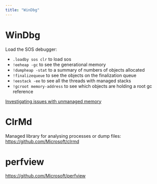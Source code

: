 ```yaml
---
title: "WinDbg"
---
```

# WinDbg

Load the SOS debugger:

* `.loadby sos clr` to load sos
* `!eeheap -gc` to see the generational memory
* `!dumpheap -stat` to a summary of numbers of objects allocated
* `!finalizequeue` to see the objects on the finalization queue
* `!eestack -ee` to see all the threads with managed stacks
* `!gcroot memory-address` to see which objects are holding a root gc reference

[Investigating issues with unmanaged memory](http://kate-butenko.blogspot.co.uk/2012/07/investigating-issues-with-unmanaged.html)

# ClrMd

Managed library for analysing processes or dump files:
https://github.com/Microsoft/clrmd

# perfview

https://github.com/Microsoft/perfview

